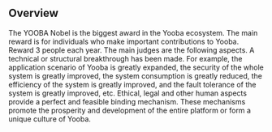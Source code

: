 ## Overview

The YOOBA Nobel is the biggest award in the Yooba ecosystem. The main reward is for individuals who make important contributions to Yooba. Reward 3 people each year. The main judges are the following aspects.
A technical or structural breakthrough has been made. For example, the application scenario of Yooba is greatly expanded, the security of the whole system is greatly improved, the system consumption is greatly reduced, the efficiency of the system is greatly improved, and the fault tolerance of the system is greatly improved, etc.
Ethical, legal and other human aspects provide a perfect and feasible binding mechanism. These mechanisms promote the prosperity and development of the entire platform or form a unique culture of Yooba.
